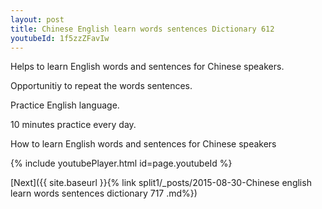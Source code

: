 ```yaml
---
layout: post
title: Chinese English learn words sentences Dictionary 612 
youtubeId: 1f5zzZFavIw
---
```

 
 
Helps to learn English words and sentences for Chinese speakers.

Opportunitiy to repeat the words sentences. 

Practice English language. 
 
10 minutes practice every day. 
 
How to learn English words and sentences for Chinese speakers 
 
{% include youtubePlayer.html id=page.youtubeId %}
 
 
[Next]({{ site.baseurl }}{% link  split1/_posts/2015-08-30-Chinese english learn words sentences dictionary 717 .md%})
 
